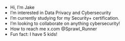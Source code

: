 - Hi, I’m Jake
- I’m interested in Data Privacy and Cybersecurity
- I’m currently studying for my Security+ certification.
- I’m looking to collaborate on anything cybersecurity!
- How to reach me x.com @Sprawl_Runner
- Fun fact: I have 5 kids!

<!---
JakeMurrayCyberSec/JakeMurrayCyberSec is a ✨ special ✨ repository because its `README.md` (this file) appears on your GitHub profile.
You can click the Preview link to take a look at your changes.
--->

